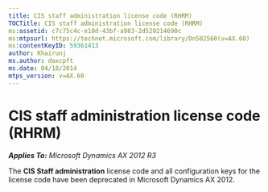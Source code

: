 ```yaml
---
title: CIS staff administration license code (RHRM)
TOCTitle: CIS staff administration license code (RHRM)
ms:assetid: c7c75c4c-e10d-43bf-a983-2d529214690c
ms:mtpsurl: https://technet.microsoft.com/library/Dn502560(v=AX.60)
ms:contentKeyID: 59361413
author: Khairunj
ms.author: daxcpft
ms.date: 04/18/2014
mtps_version: v=AX.60
---
```


# CIS staff administration license code (RHRM) 


_**Applies To:** Microsoft Dynamics AX 2012 R3_

The **CIS Staff administration** license code and all configuration keys for the license code have been deprecated in Microsoft Dynamics AX 2012.

  


